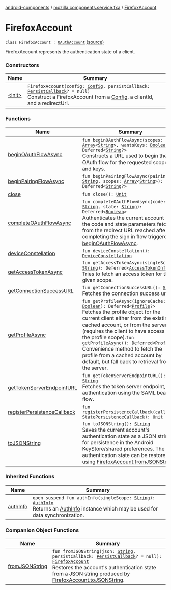 [android-components](../../index.md) / [mozilla.components.service.fxa](../index.md) / [FirefoxAccount](./index.md)

# FirefoxAccount

`class FirefoxAccount : `[`OAuthAccount`](../../mozilla.components.concept.sync/-o-auth-account/index.md) [(source)](https://github.com/mozilla-mobile/android-components/blob/master/components/service/firefox-accounts/src/main/java/mozilla/components/service/fxa/FirefoxAccount.kt#L28)

FirefoxAccount represents the authentication state of a client.

### Constructors

| Name | Summary |
|---|---|
| [&lt;init&gt;](-init-.md) | `FirefoxAccount(config: `[`Config`](../-config.md)`, persistCallback: `[`PersistCallback`](../-persist-callback.md)`? = null)`<br>Construct a FirefoxAccount from a [Config](../-config.md), a clientId, and a redirectUri. |

### Functions

| Name | Summary |
|---|---|
| [beginOAuthFlowAsync](begin-o-auth-flow-async.md) | `fun beginOAuthFlowAsync(scopes: `[`Array`](https://kotlinlang.org/api/latest/jvm/stdlib/kotlin/-array/index.html)`<`[`String`](https://kotlinlang.org/api/latest/jvm/stdlib/kotlin/-string/index.html)`>, wantsKeys: `[`Boolean`](https://kotlinlang.org/api/latest/jvm/stdlib/kotlin/-boolean/index.html)`): Deferred<`[`String`](https://kotlinlang.org/api/latest/jvm/stdlib/kotlin/-string/index.html)`?>`<br>Constructs a URL used to begin the OAuth flow for the requested scopes and keys. |
| [beginPairingFlowAsync](begin-pairing-flow-async.md) | `fun beginPairingFlowAsync(pairingUrl: `[`String`](https://kotlinlang.org/api/latest/jvm/stdlib/kotlin/-string/index.html)`, scopes: `[`Array`](https://kotlinlang.org/api/latest/jvm/stdlib/kotlin/-array/index.html)`<`[`String`](https://kotlinlang.org/api/latest/jvm/stdlib/kotlin/-string/index.html)`>): Deferred<`[`String`](https://kotlinlang.org/api/latest/jvm/stdlib/kotlin/-string/index.html)`?>` |
| [close](close.md) | `fun close(): `[`Unit`](https://kotlinlang.org/api/latest/jvm/stdlib/kotlin/-unit/index.html) |
| [completeOAuthFlowAsync](complete-o-auth-flow-async.md) | `fun completeOAuthFlowAsync(code: `[`String`](https://kotlinlang.org/api/latest/jvm/stdlib/kotlin/-string/index.html)`, state: `[`String`](https://kotlinlang.org/api/latest/jvm/stdlib/kotlin/-string/index.html)`): Deferred<`[`Boolean`](https://kotlinlang.org/api/latest/jvm/stdlib/kotlin/-boolean/index.html)`>`<br>Authenticates the current account using the code and state parameters fetched from the redirect URL reached after completing the sign in flow triggered by [beginOAuthFlowAsync](begin-o-auth-flow-async.md). |
| [deviceConstellation](device-constellation.md) | `fun deviceConstellation(): `[`DeviceConstellation`](../../mozilla.components.concept.sync/-device-constellation/index.md) |
| [getAccessTokenAsync](get-access-token-async.md) | `fun getAccessTokenAsync(singleScope: `[`String`](https://kotlinlang.org/api/latest/jvm/stdlib/kotlin/-string/index.html)`): Deferred<`[`AccessTokenInfo`](../../mozilla.components.concept.sync/-access-token-info/index.md)`?>`<br>Tries to fetch an access token for the given scope. |
| [getConnectionSuccessURL](get-connection-success-u-r-l.md) | `fun getConnectionSuccessURL(): `[`String`](https://kotlinlang.org/api/latest/jvm/stdlib/kotlin/-string/index.html)<br>Fetches the connection success url. |
| [getProfileAsync](get-profile-async.md) | `fun getProfileAsync(ignoreCache: `[`Boolean`](https://kotlinlang.org/api/latest/jvm/stdlib/kotlin/-boolean/index.html)`): Deferred<`[`Profile`](../../mozilla.components.concept.sync/-profile/index.md)`?>`<br>Fetches the profile object for the current client either from the existing cached account, or from the server (requires the client to have access to the profile scope).`fun getProfileAsync(): Deferred<`[`Profile`](../../mozilla.components.concept.sync/-profile/index.md)`?>`<br>Convenience method to fetch the profile from a cached account by default, but fall back to retrieval from the server. |
| [getTokenServerEndpointURL](get-token-server-endpoint-u-r-l.md) | `fun getTokenServerEndpointURL(): `[`String`](https://kotlinlang.org/api/latest/jvm/stdlib/kotlin/-string/index.html)<br>Fetches the token server endpoint, for authentication using the SAML bearer flow. |
| [registerPersistenceCallback](register-persistence-callback.md) | `fun registerPersistenceCallback(callback: `[`StatePersistenceCallback`](../../mozilla.components.concept.sync/-state-persistence-callback/index.md)`): `[`Unit`](https://kotlinlang.org/api/latest/jvm/stdlib/kotlin/-unit/index.html) |
| [toJSONString](to-j-s-o-n-string.md) | `fun toJSONString(): `[`String`](https://kotlinlang.org/api/latest/jvm/stdlib/kotlin/-string/index.html)<br>Saves the current account's authentication state as a JSON string, for persistence in the Android KeyStore/shared preferences. The authentication state can be restored using [FirefoxAccount.fromJSONString](from-j-s-o-n-string.md). |

### Inherited Functions

| Name | Summary |
|---|---|
| [authInfo](../../mozilla.components.concept.sync/-o-auth-account/auth-info.md) | `open suspend fun authInfo(singleScope: `[`String`](https://kotlinlang.org/api/latest/jvm/stdlib/kotlin/-string/index.html)`): `[`AuthInfo`](../../mozilla.components.concept.sync/-auth-info/index.md)<br>Returns an [AuthInfo](../../mozilla.components.concept.sync/-auth-info/index.md) instance which may be used for data synchronization. |

### Companion Object Functions

| Name | Summary |
|---|---|
| [fromJSONString](from-j-s-o-n-string.md) | `fun fromJSONString(json: `[`String`](https://kotlinlang.org/api/latest/jvm/stdlib/kotlin/-string/index.html)`, persistCallback: `[`PersistCallback`](../-persist-callback.md)`? = null): `[`FirefoxAccount`](./index.md)<br>Restores the account's authentication state from a JSON string produced by [FirefoxAccount.toJSONString](to-j-s-o-n-string.md). |

